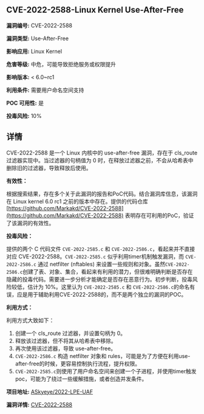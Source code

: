 ## CVE-2022-2588-Linux Kernel Use-After-Free

**漏洞编号:** CVE-2022-2588

**漏洞类型:** Use-After-Free

**影响应用:** Linux Kernel

**危害等级:** 中危，可能导致拒绝服务或权限提升

**影响版本:** < 6.0~rc1

**利用条件:** 需要用户命名空间支持

**POC 可用性:** 是

**投毒风险:** 10%

## 详情

CVE-2022-2588 是一个 Linux 内核中的 use-after-free 漏洞，存在于 cls_route 过滤器实现中。当过滤器的句柄值为 0 时，在释放过滤器之前，不会从哈希表中删除旧的过滤器，导致释放后使用。

**有效性：**

根据搜索结果，存在多个关于此漏洞的报告和PoC代码。结合漏洞库信息，该漏洞在 Linux kernel 6.0 rc1 之前的版本中存在。提供的代码仓库 [https://github.com/Markakd/CVE-2022-2588](https://github.com/Markakd/CVE-2022-2588) 表明存在可利用的PoC，验证了该漏洞的有效性。

**投毒风险：**

提供的两个 C 代码文件 `CVE-2022-2585.c` 和 `CVE-2022-2586.c`，看起来并不直接对应 CVE-2022-2588。`CVE-2022-2585.c` 似乎利用timer机制触发漏洞，而 `CVE-2022-2586.c` 通过 netfilter (nftables) 来设置一些规则和对象。虽然`CVE-2022-2586.c`创建了表、对象、集合，看起来有利用的潜力，但很难明确判断是否存在隐藏的投毒代码。需要进一步分析才能确定是否存在恶意行为。初步判断，投毒风险较低，估计为 10%。这里认为 `CVE-2022-2585.c` 和 `CVE-2022-2586.c`的命名有误，应是用于辅助利用CVE-2022-2588的，而不是两个独立的漏洞的POC。

**利用方式：**

利用方式大致如下：

1.  创建一个 cls_route 过滤器，并设置句柄为 0。
2.  释放该过滤器，但不将其从哈希表中移除。
3.  再次使用该过滤器，导致 use-after-free。
4. `CVE-2022-2586.c` 构造 netfilter 对象和 rules，可能是为了方便在利用use-after-free的时候，更容易控制执行流程，提升权限。
5. `CVE-2022-2585.c`则使用了用户命名空间来创建一个子进程，并使用timer触发poc，可能为了绕过一些缓解措施，或者创造并发条件。

**项目地址:** [ASkyeye/2022-LPE-UAF](https://github.com/ASkyeye/2022-LPE-UAF)

**漏洞详情:** [CVE-2022-2588](https://nvd.nist.gov/vuln/detail/CVE-2022-2588)